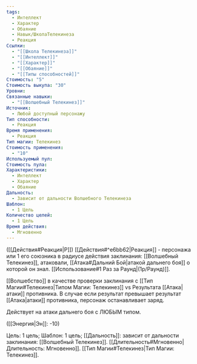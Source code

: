 ```yaml
---
tags:
  - Интеллект
  - Характер
  - Обаяние
  - Навык/ШколаТелекинеза
  - Реакция
Ссылки:
  - "[[Школа Телекинеза]]"
  - "[[Интеллект]]"
  - "[[Характер]]"
  - "[[Обаяние]]"
  - "[[Типы способностей]]"
Стоимость: "5"
Стоимость выкупа: "30"
Уровни: 
Связанные навыки:
  - "[[Волшебный Телекинез]]"
Источник:
  - Любой доступный персонажу
Тип способности:
  - Реакция
Время применения:
  - Реакция
Тип магии: Телекинез
Стоимость применения:
  - "10"
Используемый пул: 
Стоимость пула: 
Характеристики:
  - Интеллект
  - Характер
  - Обаяние
Дальность:
  - Зависит от дальности Волшебного Телекинеза
Шаблон:
  - 1 Цель
Количество целей:
  - 1 Цель
Время действия:
  - Мгновенно
---
```

([[Действия#Реакция|Р]]) [[Действия#^e6bb62|Реакция]] - персонажа или 1 его союзника в радиусе действия заклинания: [[Волшебный Телекинез]], атаковали, [[Атака#Дальний Бой|атакой дальнего боя]] о которой он знал. [[Использование#1 Раз за Раунд|(1р/Раунд)]]. 

[[Волшебство]] в качестве проверки заклинания с [[Тип Магии#Телекинез|Типом Магии: Телекинез]] vs Результата [[Атака|атаки]] противника.  В случае если результат превышает результат [[Атака|атаки]] противника, персонаж останавливает заряд.

Действует на атаки дальнего боя с ЛЮБЫМ типом. 

([[Энергия|Эн]]: -10)

Цель: 1 цель; Шаблон: 1 цель; [[Дальность]]: зависит от дальности заклинания: [[Волшебный Телекинез]]. [[Длительность#Мгновенно|Длительность: Мгновенно]]. [[Тип Магии#Телекинез|Тип Магии: Телекинез]].